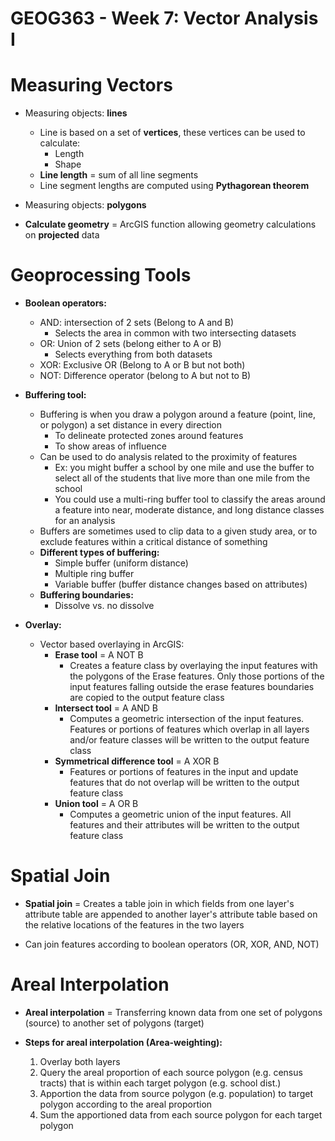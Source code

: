 # GEOG363 - Week 7: Vector Analysis I

# Measuring Vectors
- Measuring objects: **lines**
    - Line is based on a set of **vertices**, these vertices can be used to calculate:
        - Length
        - Shape
    - **Line length** = sum of all line segments
    - Line segment lengths are computed using **Pythagorean theorem**

- Measuring objects: **polygons**

- **Calculate geometry** = ArcGIS function allowing geometry calculations on **projected** data

# Geoprocessing Tools
- **Boolean operators:**
    - AND: intersection of 2 sets (Belong to A and B)
        - Selects the area in common with two intersecting datasets
    - OR: Union of 2 sets (belong either to A or B)
        - Selects everything from both datasets
    - XOR: Exclusive OR (Belong to A or B but not both)
    - NOT: Difference operator (belong to A but not to B)

- **Buffering tool:**
    - Buffering is when you draw a polygon around a feature (point, line, or polygon) a set distance in every direction
        - To delineate protected zones around features
        - To show areas of influence
    - Can be used to do analysis related to the proximity of features
        - Ex: you might buffer a school by one mile and use the buffer to select all of the students that live more than one mile from the school
        - You could use a multi-ring buffer tool to classify the areas around a feature into near, moderate distance, and long distance classes for an analysis
    - Buffers are sometimes used to clip data to a given study area, or to exclude features within a critical distance of something
    - **Different types of buffering:**
        - Simple buffer (uniform distance)
        - Multiple ring buffer
        - Variable buffer (buffer distance changes based on attributes)
    - **Buffering boundaries:**
        - Dissolve vs. no dissolve

- **Overlay:**
    - Vector based overlaying in ArcGIS:
        - **Erase tool** = A NOT B
            - Creates a feature class by overlaying the input features with the polygons of the Erase features. Only those portions of the input features falling outside the erase features boundaries are copied to the output feature class
        - **Intersect tool** = A AND B
            - Computes a geometric intersection of the input features. Features or portions of features which overlap in all layers and/or feature classes will be written to the output feature class
        - **Symmetrical difference tool** = A XOR B
            - Features or portions of features in the input and update features that do not overlap will be written to the output feature class
        - **Union tool** = A OR B
            - Computes a geometric union of the input features. All features and their attributes will be written to the output feature class

# Spatial Join
- **Spatial join** = Creates a table join in which fields from one layer's attribute table are appended to another layer's attribute table based on the relative locations of the features in the two layers

- Can join features according to boolean operators (OR, XOR, AND, NOT)

# Areal Interpolation
- **Areal interpolation** = Transferring known data from one set of polygons (source) to another set of polygons (target)

- **Steps for areal interpolation (Area-weighting):**
    1. Overlay both layers
    2. Query the areal proportion of each source polygon (e.g. census tracts) that is within each target polygon (e.g. school dist.)
    3. Apportion the data from source polygon (e.g. population) to target polygon according to the areal proportion
    4. Sum the apportioned data from each source polygon for each target polygon